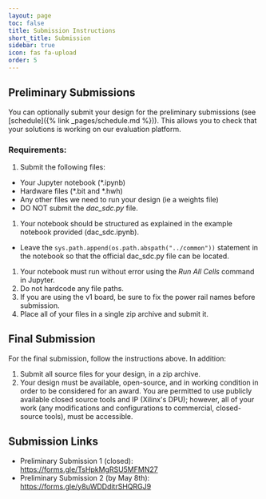 ```yaml
---
layout: page
toc: false
title: Submission Instructions
short_title: Submission
sidebar: true
icon: fas fa-upload
order: 5
---
```


## Preliminary Submissions
You can optionally submit your design for the preliminary submissions (see [schedule]({% link _pages/schedule.md %})). This allows you to check that your solutions is working on our evaluation platform. 

### Requirements:

1. Submit the following files:
  * Your Jupyter notebook (*.ipynb)
  * Hardware files (*.bit and *.hwh)
  * Any other files we need to run your design (ie a weights file)
  * DO NOT submit the *dac_sdc.py* file.  

1. Your notebook should be structured as explained in the example notebook provided (dac_sdc.ipynb).
  * Leave the `sys.path.append(os.path.abspath("../common"))` statement in the notebook so that the official dac_sdc.py file can be located.
1. Your notebook must run without error using the *Run All Cells* command in Jupyter.
1. Do not hardcode any file paths. 
1. If you are using the v1 board, be sure to fix the power rail names before submission. 
1. Place all of your files in a single zip archive and submit it.

## Final Submission
For the final submission, follow the instructions above. In addition:

1. Submit all source files for your design, in a zip archive.
1. Your design must be available, open-source, and in working condition in order to be considered for an award. You are permitted to use publicly available closed source tools and IP (Xilinx's DPU); however, all of your work (any modifications and configurations to commercial, closed-source tools), must be accessible.

## Submission Links

* Preliminary Submission 1 (closed): <https://forms.gle/TsHpkMgRSU5MFMN27>
* Preliminary Submission 2 (by May 8th): <https://forms.gle/y8uWDDditrSHQRGJ9>
